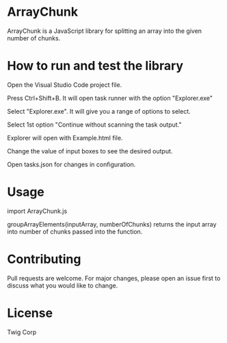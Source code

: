 # ArrayChunk

ArrayChunk is a JavaScript library for splitting an array into the given number of chunks.

# How to run and test the library

Open the Visual Studio Code project file.

Press Ctrl+Shift+B. It will open task runner with the option "Explorer.exe"

Select "Explorer.exe". It will give you a range of options to select.

Select 1st option "Continue without scanning the task output."

Explorer will open with Example.html file.

Change the value of input boxes to see the desired output.

Open tasks.json for changes in configuration.

# Usage
import ArrayChunk.js

groupArrayElements(inputArray, numberOfChunks) 
returns the input array into number of chunks passed into the function.

# Contributing
Pull requests are welcome. For major changes, please open an issue first to discuss what you would like to change.

# License
Twig Corp
